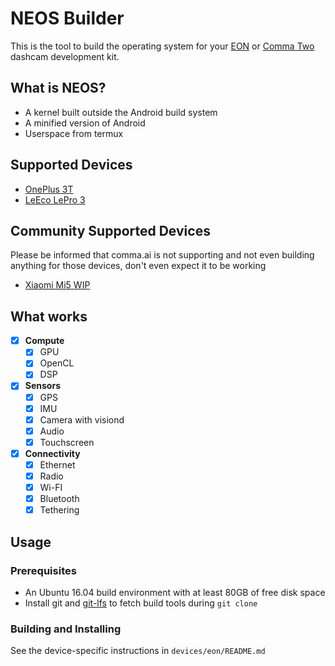 NEOS Builder
======

This is the tool to build the operating system for your [EON](https://shop.comma.ai/products/eon-dashcam-devkit) or [Comma Two](https://comma.ai/shop/products/comma-two-devkit) dashcam development kit.

What is NEOS?
------

* A kernel built outside the Android build system
* A minified version of Android
* Userspace from termux

Supported Devices
------

* [OnePlus 3T](https://www.oneplus.com/3t)
* [LeEco LePro 3](https://www.cnet.com/products/leeco-lepro-3/review/)

Community Supported Devices
------
Please be informed that comma.ai is not supporting and not even building anything for those devices, don't even expect it to be working
* [Xiaomi Mi5 WIP](https://www.mi.com/global/mi5)

What works
-----
- [X] **Compute**
  - [X] GPU
  - [X] OpenCL
  - [X] DSP
- [X] **Sensors**
  - [X] GPS
  - [X] IMU
  - [X] Camera with visiond
  - [X] Audio
  - [X] Touchscreen
- [X] **Connectivity**
  - [X] Ethernet
  - [X] Radio
  - [X] Wi-FI
  - [X] Bluetooth
  - [X] Tethering

Usage
------

### Prerequisites

* An Ubuntu 16.04 build environment with at least 80GB of free disk space
* Install git and [git-lfs](https://github.com/git-lfs/git-lfs/wiki/Installation) to fetch build tools during `git clone`

### Building and Installing

See the device-specific instructions in `devices/eon/README.md`

